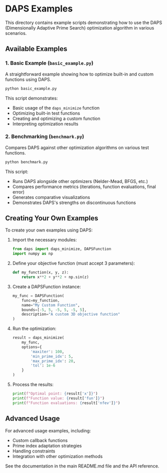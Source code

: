 # DAPS Examples

This directory contains example scripts demonstrating how to use the DAPS (Dimensionally Adaptive Prime Search) optimization algorithm in various scenarios.

## Available Examples

### 1. Basic Example (`basic_example.py`)

A straightforward example showing how to optimize built-in and custom functions using DAPS.

```python
python basic_example.py
```

This script demonstrates:
- Basic usage of the `daps_minimize` function
- Optimizing built-in test functions
- Creating and optimizing a custom function
- Interpreting optimization results

### 2. Benchmarking (`benchmark.py`)

Compares DAPS against other optimization algorithms on various test functions.

```python
python benchmark.py
```

This script:
- Runs DAPS alongside other optimizers (Nelder-Mead, BFGS, etc.)
- Compares performance metrics (iterations, function evaluations, final error)
- Generates comparative visualizations
- Demonstrates DAPS's strengths on discontinuous functions

## Creating Your Own Examples

To create your own examples using DAPS:

1. Import the necessary modules:
   ```python
   from daps import daps_minimize, DAPSFunction
   import numpy as np
   ```

2. Define your objective function (must accept 3 parameters):
   ```python
   def my_function(x, y, z):
       return x**2 + y**2 + np.sin(z)
   ```

3. Create a DAPSFunction instance:
   ```python
   my_func = DAPSFunction(
       func=my_function,
       name="My Custom Function",
       bounds=[-5, 5, -5, 5, -5, 5],
       description="A custom 3D objective function"
   )
   ```

4. Run the optimization:
   ```python
   result = daps_minimize(
       my_func,
       options={
           'maxiter': 100,
           'min_prime_idx': 5,
           'max_prime_idx': 20,
           'tol': 1e-6
       }
   )
   ```

5. Process the results:
   ```python
   print(f"Optimal point: {result['x']}")
   print(f"Function value: {result['fun']}")
   print(f"Function evaluations: {result['nfev']}")
   ```

## Advanced Usage

For advanced usage examples, including:
- Custom callback functions
- Prime index adaptation strategies
- Handling constraints
- Integration with other optimization methods

See the documentation in the main README.md file and the API reference. 